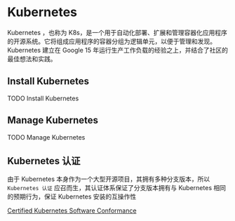 # Kubernetes

Kubernetes ，也称为 K8s，是一个用于自动化部署、扩展和管理容器化应用程序的开源系统。它将组成应用程序的容器分组为逻辑单元，以便于管理和发现。 Kubernetes 建立在 Google 15 年运行生产工作负载的经验之上，并结合了社区的最佳想法和实践。

## Install Kubernetes

TODO Install Kubernetes

## Manage Kubernetes

TODO Manage Kubernetes

## Kubernetes 认证

由于 Kubernetes 本身作为一个大型开源项目，其拥有多种分支版本，所以 `Kubernetes 认证` 应召而生，其认证体系保证了分支版本拥有与 Kubernetes 相同的预期行为，保证 Kubernetes 安装的互操作性

[Certified Kubernetes Software Conformance](https://www.cncf.io/certification/software-conformance/)